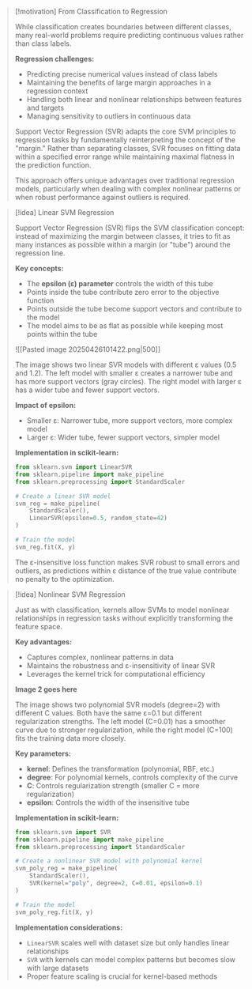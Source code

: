 > [!motivation] From Classification to Regression
> 
> While classification creates boundaries between different classes, many real-world problems require predicting continuous values rather than class labels.
> 
> **Regression challenges:**
> 
> - Predicting precise numerical values instead of class labels
> - Maintaining the benefits of large margin approaches in a regression context
> - Handling both linear and nonlinear relationships between features and targets
> - Managing sensitivity to outliers in continuous data
> 
> Support Vector Regression (SVR) adapts the core SVM principles to regression tasks by fundamentally reinterpreting the concept of the "margin." Rather than separating classes, SVR focuses on fitting data within a specified error range while maintaining maximal flatness in the prediction function.
> 
> This approach offers unique advantages over traditional regression models, particularly when dealing with complex nonlinear patterns or when robust performance against outliers is required.

> [!idea] Linear SVM Regression
> 
> Support Vector Regression (SVR) flips the SVM classification concept: instead of maximizing the margin between classes, it tries to fit as many instances as possible within a margin (or "tube") around the regression line.
> 
> **Key concepts:**
> 
> - The **epsilon (ε) parameter** controls the width of this tube
> - Points inside the tube contribute zero error to the objective function
> - Points outside the tube become support vectors and contribute to the model
> - The model aims to be as flat as possible while keeping most points within the tube
> 
> ![[Pasted image 20250426101422.png|500]]
> 
> The image shows two linear SVR models with different ε values (0.5 and 1.2). The left model with smaller ε creates a narrower tube and has more support vectors (gray circles). The right model with larger ε has a wider tube and fewer support vectors.
> 
> **Impact of epsilon:**
> 
> - Smaller ε: Narrower tube, more support vectors, more complex model
> - Larger ε: Wider tube, fewer support vectors, simpler model
> 
> **Implementation in scikit-learn:**
> 
> ```python
> from sklearn.svm import LinearSVR
> from sklearn.pipeline import make_pipeline
> from sklearn.preprocessing import StandardScaler
> 
> # Create a linear SVR model
> svm_reg = make_pipeline(
>     StandardScaler(),
>     LinearSVR(epsilon=0.5, random_state=42)
> )
> 
> # Train the model
> svm_reg.fit(X, y)
> ```
> 
> The ε-insensitive loss function makes SVR robust to small errors and outliers, as predictions within ε distance of the true value contribute no penalty to the optimization.

> [!idea] Nonlinear SVM Regression
> 
> Just as with classification, kernels allow SVMs to model nonlinear relationships in regression tasks without explicitly transforming the feature space.
> 
> **Key advantages:**
> 
> - Captures complex, nonlinear patterns in data
> - Maintains the robustness and ε-insensitivity of linear SVR
> - Leverages the kernel trick for computational efficiency
> 
> **Image 2 goes here**
> 
> The image shows two polynomial SVR models (degree=2) with different C values. Both have the same ε=0.1 but different regularization strengths. The left model (C=0.01) has a smoother curve due to stronger regularization, while the right model (C=100) fits the training data more closely.
> 
> **Key parameters:**
> 
> - **kernel**: Defines the transformation (polynomial, RBF, etc.)
> - **degree**: For polynomial kernels, controls complexity of the curve
> - **C**: Controls regularization strength (smaller C = more regularization)
> - **epsilon**: Controls the width of the insensitive tube
> 
> **Implementation in scikit-learn:**
> 
> ```python
> from sklearn.svm import SVR
> from sklearn.pipeline import make_pipeline
> from sklearn.preprocessing import StandardScaler
> 
> # Create a nonlinear SVR model with polynomial kernel
> svm_poly_reg = make_pipeline(
>     StandardScaler(),
>     SVR(kernel="poly", degree=2, C=0.01, epsilon=0.1)
> )
> 
> # Train the model
> svm_poly_reg.fit(X, y)
> ```
> 
> **Implementation considerations:**
> 
> - `LinearSVR` scales well with dataset size but only handles linear relationships
> - `SVR` with kernels can model complex patterns but becomes slow with large datasets
> - Proper feature scaling is crucial for kernel-based methods